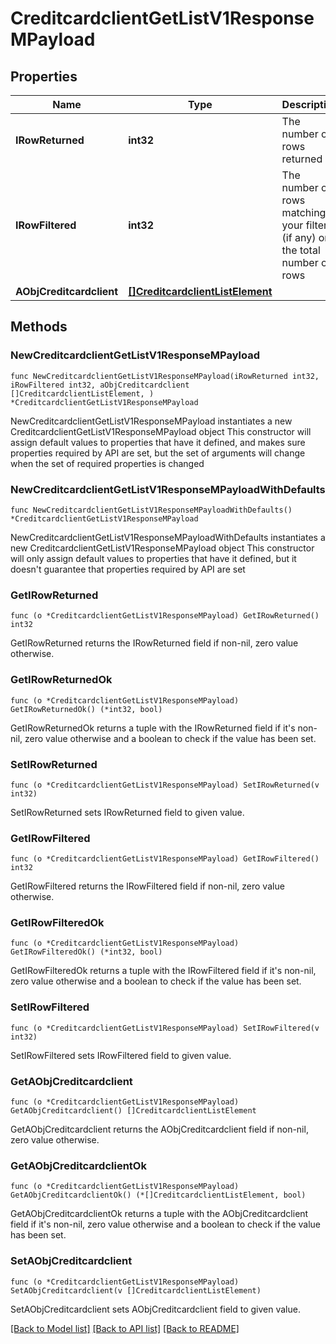 # CreditcardclientGetListV1ResponseMPayload

## Properties

Name | Type | Description | Notes
------------ | ------------- | ------------- | -------------
**IRowReturned** | **int32** | The number of rows returned | 
**IRowFiltered** | **int32** | The number of rows matching your filters (if any) or the total number of rows | 
**AObjCreditcardclient** | [**[]CreditcardclientListElement**](CreditcardclientListElement.md) |  | 

## Methods

### NewCreditcardclientGetListV1ResponseMPayload

`func NewCreditcardclientGetListV1ResponseMPayload(iRowReturned int32, iRowFiltered int32, aObjCreditcardclient []CreditcardclientListElement, ) *CreditcardclientGetListV1ResponseMPayload`

NewCreditcardclientGetListV1ResponseMPayload instantiates a new CreditcardclientGetListV1ResponseMPayload object
This constructor will assign default values to properties that have it defined,
and makes sure properties required by API are set, but the set of arguments
will change when the set of required properties is changed

### NewCreditcardclientGetListV1ResponseMPayloadWithDefaults

`func NewCreditcardclientGetListV1ResponseMPayloadWithDefaults() *CreditcardclientGetListV1ResponseMPayload`

NewCreditcardclientGetListV1ResponseMPayloadWithDefaults instantiates a new CreditcardclientGetListV1ResponseMPayload object
This constructor will only assign default values to properties that have it defined,
but it doesn't guarantee that properties required by API are set

### GetIRowReturned

`func (o *CreditcardclientGetListV1ResponseMPayload) GetIRowReturned() int32`

GetIRowReturned returns the IRowReturned field if non-nil, zero value otherwise.

### GetIRowReturnedOk

`func (o *CreditcardclientGetListV1ResponseMPayload) GetIRowReturnedOk() (*int32, bool)`

GetIRowReturnedOk returns a tuple with the IRowReturned field if it's non-nil, zero value otherwise
and a boolean to check if the value has been set.

### SetIRowReturned

`func (o *CreditcardclientGetListV1ResponseMPayload) SetIRowReturned(v int32)`

SetIRowReturned sets IRowReturned field to given value.


### GetIRowFiltered

`func (o *CreditcardclientGetListV1ResponseMPayload) GetIRowFiltered() int32`

GetIRowFiltered returns the IRowFiltered field if non-nil, zero value otherwise.

### GetIRowFilteredOk

`func (o *CreditcardclientGetListV1ResponseMPayload) GetIRowFilteredOk() (*int32, bool)`

GetIRowFilteredOk returns a tuple with the IRowFiltered field if it's non-nil, zero value otherwise
and a boolean to check if the value has been set.

### SetIRowFiltered

`func (o *CreditcardclientGetListV1ResponseMPayload) SetIRowFiltered(v int32)`

SetIRowFiltered sets IRowFiltered field to given value.


### GetAObjCreditcardclient

`func (o *CreditcardclientGetListV1ResponseMPayload) GetAObjCreditcardclient() []CreditcardclientListElement`

GetAObjCreditcardclient returns the AObjCreditcardclient field if non-nil, zero value otherwise.

### GetAObjCreditcardclientOk

`func (o *CreditcardclientGetListV1ResponseMPayload) GetAObjCreditcardclientOk() (*[]CreditcardclientListElement, bool)`

GetAObjCreditcardclientOk returns a tuple with the AObjCreditcardclient field if it's non-nil, zero value otherwise
and a boolean to check if the value has been set.

### SetAObjCreditcardclient

`func (o *CreditcardclientGetListV1ResponseMPayload) SetAObjCreditcardclient(v []CreditcardclientListElement)`

SetAObjCreditcardclient sets AObjCreditcardclient field to given value.



[[Back to Model list]](../README.md#documentation-for-models) [[Back to API list]](../README.md#documentation-for-api-endpoints) [[Back to README]](../README.md)


